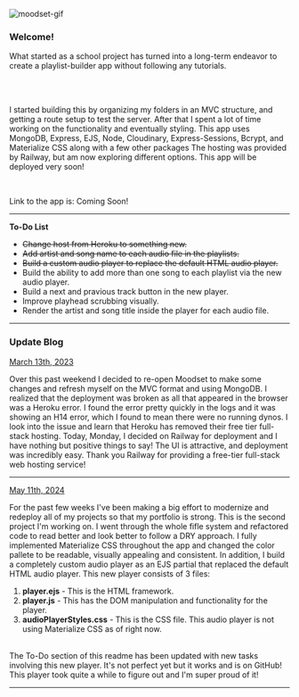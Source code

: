 <img
  src="./public/images/landing.gif"
  alt="moodset-gif"
/>

<h3> Welcome! </h3>

What started as a school project has turned into a long-term endeavor to create a playlist-builder app without following any tutorials.

<br><br>

I started building this by organizing my folders in an MVC structure, and getting a route setup to test the server. After that I spent a lot of time working on the functionality and eventually styling. This app uses MongoDB, Express, EJS, Node, Cloudinary, Express-Sessions, Bcrypt, and Materialize CSS along with a few other packages The hosting was provided by Railway, but am now exploring different options. This app will be deployed very soon!

<br>

Link to the app is:
Coming Soon!

<!-- <a href="https://moodset.up.railway.app/landing/landing">
here.
</a> -->

<hr>

<strong> To-Do List </strong>

<ul>
  <s><li>Change host from Heroku to something new.</s></li>
  <li><s>Add artist and song name to each audio file in the playlists.</s></li>
  <li><s>Build a custom audio player to replace the default HTML audio player.</s></li>
  <li>Build the ability to add more than one song to each playlist via the new audio player.</li>
  <li>Build a next and pravious track button in the new player.</li>
  <li>Improve playhead scrubbing visually.</li>
  <li>Render the artist and song title inside the player for each audio file.</li>
</ul>

<hr>

<h3> Update Blog </h3>

<u> March 13th, 2023 </u>

Over this past weekend I decided to re-open Moodset to make some changes and refresh myself on the MVC format and using MongoDB. I realized that the deployment was broken as all that appeared in the browser was a Heroku error. I found the error pretty quickly in the logs and it was showing an H14 error, which I found to mean there were no running dynos. I look into the issue and learn that Heroku has removed their free tier full-stack hosting. Today, Monday, I decided on Railway for deployment and I have nothing but positive things to say! The UI is attractive, and deployment was incredibly easy. Thank you Railway for providing a free-tier full-stack web hosting service!

<hr>

<u> May 11th, 2024 </u>

For the past few weeks I've been making a big effort to modernize and redeploy all of my projects so that my portfolio is strong. This is the second project I'm working on. I went through the whole fifle system and refactored code to read better and look better to follow a DRY approach. I fully implemented Materialize CSS throughout the app and changed the color pallete to be readable, visually appealing and consistent. In addition, I build a completely custom audio player as an EJS partial that replaced the default HTML audio player. This new player consists of 3 files: <br />

  <ol>
    <li><strong>player.ejs</strong> - This is the HTML framework.</li>
    <li><strong>player.js</strong> - This has the DOM manipulation and functionality for the player.</li>
    <li><strong>audioPlayerStyles.css</strong> - This is the CSS file. This audio player is not using Materialize CSS as of right now.</li>
  </ol>  
  <br />
The To-Do section of this readme has been updated with new tasks involving this new player. It's not perfect yet but it works and is on GitHub! This player took quite a while to figure out and I'm super proud of it!

<hr>
